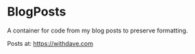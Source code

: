 # BlogPosts
A container for code from my blog posts to preserve formatting.

Posts at: https://withdave.com

